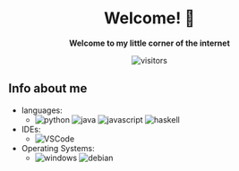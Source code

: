 <div align="center">

# Welcome! 👋

<strong>Welcome to my little corner of the internet</strong>

![visitors](https://visitor-badge.laobi.icu/badge?page_id=Retr05041.Retr05041)

</div>

## Info about me 

- languages:
    - ![python](https://img.shields.io/badge/-Python-ff33cc?style=flat&logo=Python&logoColor=white) ![java](https://img.shields.io/badge/-Java-ff33cc?style=flat&logo=OpenJDK&logoColor=white) ![javascript](https://img.shields.io/badge/-JavaScript-ff33cc?style=flat&logo=JavaScript&logoColor=white) ![haskell](https://img.shields.io/badge/-Haskell-ff33cc?style=flat&logo=Haskell&logoColor=white) 
- IDEs: 
    - ![VSCode](https://img.shields.io/badge/-Visual_Studio_Code-ff4500?style=flat&logo=VisualStudioCode&logoColor=white) 
- Operating Systems: 
    - ![windows](https://img.shields.io/badge/-Windows-A81D33?style=flat&logo=Windows&logoColor=white) ![debian](https://img.shields.io/badge/-Debian-A81D33?style=flat&logo=Debian&logoColor=white)

<!-- Shoutout to https://github.com/gingerchicken/gingerchicken for the inspiration -->